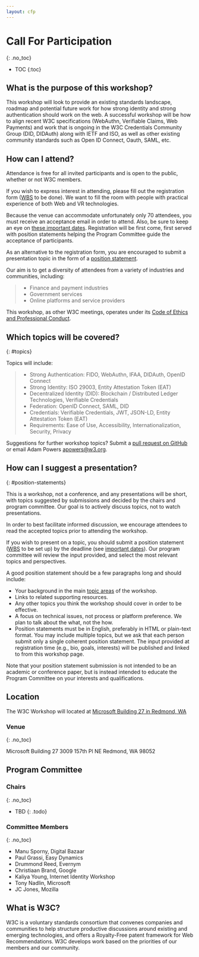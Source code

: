 ```yaml
---
layout: cfp
---
```


# Call For Participation
{: .no_toc}

* TOC
{:toc}

## What is the purpose of this workshop?

This workshop will look to provide an existing standards landscape, roadmap and potential future work for how strong identity and strong authentication should work on the web. A successful workshop will be how to align recent W3C specifications  (WebAuthn, Verifiable Claims, Web Payments) and work that is ongoing in the W3C Credentials Community Group (DID, DIDAuth) along with IETF and ISO, as well as other existing community standards such as Open ID Connect, Oauth, SAML, etc.

## How can I attend?

Attendance is free for all invited participants and is open to the public, whether or not W3C members.

If you wish to express interest in attending, please fill out the registration form (<span class="todo">[WBS](https://www.w3.org/2002/09/wbs/showwb) to be done</span>). We want to fill the room with people with practical experience of both Web and VR technologies.

Because the venue can accommodate unfortunately only 70 attendees, you must receive an acceptance email in order to attend. Also, be sure to keep an eye on [these important dates](#dates). Registration will be first come, first served with position statements helping the Program Committee guide the acceptance of participants.

As an alternative to the registration form, you are encouraged to submit a presentation topic in the form of a [position statement](#position-statements).

Our aim is to get a diversity of attendees from a variety of industries and communities, including:

> * Finance and payment industries
> * Government services
> * Online platforms and service providers

This workshop, as other W3C meetings, operates under its [Code of Ethics and Professional Conduct](https://www.w3.org/Consortium/cepc/).

## Which topics will be covered?
{: #topics}

Topics will include:

> * Strong Authentication: FIDO, WebAuthn, IFAA, DIDAuth, OpenID Connect
> * Strong Identity: ISO 29003, Entity Attestation Token (EAT)
> * Decentralized Identity (DID): Blockchain / Distributed Ledger Technologies, Verifiable Credentials
> * Federation: OpenID Connect, SAML, DID
> * Credentials: Verifiable Credentials, JWT, JSON-LD, Entity Attestation Token (EAT)
> * Requirements: Ease of Use, Accessibility, Internationalization, Security, Privacy

Suggestions for further workshop topics? Submit a [pull request on GitHub](https://github.com/w3c/strong-authentication-and-identity-workshop/pulls) or email Adam Powers <apowers@w3.org>.


## How can I suggest a presentation?
{: #position-statements}

This is a workshop, not a conference, and any presentations will be short, with topics suggested by submissions and decided by the chairs and program committee. Our goal is to actively discuss topics, not to watch presentations.

In order to best facilitate informed discussion, we encourage attendees to read the accepted topics prior to attending the workshop.

If you wish to present on a topic, you should submit a position statement (<span class="todo">[WBS](https://www.w3.org/2002/09/wbs/showwb) to be set up</span>) by the deadline (see [important dates](#dates)). Our program committee will review the input provided, and select the most relevant topics and perspectives.

A good position statement should be a few paragraphs long and should include:

* Your background in the main [topic areas](#topics) of the workshop.
* Links to related supporting resources.
* Any other topics you think the workshop should cover in order to be effective.
* A focus on technical issues, not process or platform preference. We plan to talk about the what, not the how.
* Position statements must be in English, preferably in HTML or plain-text format. You may include multiple topics, but we ask that each person submit only a single coherent position statement. The input provided at registration time (e.g., bio, goals, interests) will be published and linked to from this workshop page.

Note that your position statement submission is not intended to be an academic or conference paper, but is instead intended to educate the Program Committee on your interests and qualifications.

## Location

The W3C Workshop will located at [Microsoft Building 27 in Redmond, WA](https://www.google.com/maps/place/Microsoft+Building+27/@47.6359932,-122.1303004,15z/data=!4m5!3m4!1s0x0:0x653491b168159bfa!8m2!3d47.6359932!4d-122.1303004)

### Venue
{: .no_toc}

Microsoft Building 27
3009 157th Pl NE
Redmond, WA 98052

## Program Committee

### Chairs
{: .no_toc}

* TBD
{: .todo}

### Committee Members
{: .no_toc}

* Manu Sporny, Digital Bazaar
* Paul Grassi, Easy Dynamics
* Drummond Reed, Evernym
* Christiaan Brand, Google
* Kaliya Young, Internet Identity Workshop
* Tony Nadlin, Microsoft
* JC Jones, Mozilla

## What is W3C?

W3C is a voluntary standards consortium that convenes companies and communities to help structure productive discussions around existing and emerging technologies, and offers a Royalty-Free patent framework for Web Recommendations. W3C develops work based on the priorities of our members and our community.
